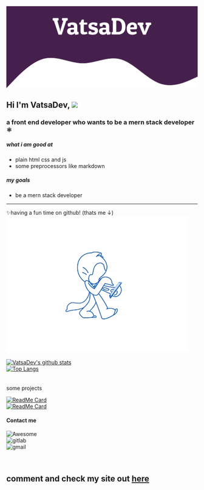 <img src="header.svg">

## Hi I'm VatsaDev, <img src="https://raw.githubusercontent.com/MartinHeinz/MartinHeinz/master/wave.gif" width="30px"> <br>
### a front end developer who wants to be a mern stack developer ⚛️

##### what i am good at 
 - plain html css and js
 - some preprocessors like markdown
##### my goals
 - be a mern stack developer

---
✨having a fun time on github! (thats me ↓)<br>
<img src="walk.gif">

 [![VatsaDev's github stats](https://github-readme-stats.vercel.app/api?username=VatsaDev&show_icons=true&theme=radical)](https://github.com/anuraghazra/github-readme-stats) <br>
 [![Top Langs](https://github-readme-stats.vercel.app/api/top-langs/?username=VatsaDev&theme=radical&langs_count=10&layout=compact)](https://github.com/anuraghazra/github-readme-stats) <br>
 <br>
 <br>
 some projects <br>
 
 [![ReadMe Card](https://github-readme-stats.vercel.app/api/pin/?username=vatsadev&repo=vergejs&theme=radical)](https://github.com/vatsadev/vergejs) <br>
 [![ReadMe Card](https://github-readme-stats.vercel.app/api/pin/?username=vatsadev&repo=coglabs&theme=radical)](https://github.com/vatsadev/coglabs) <br>
 #### Contact me

 ![Awesome](https://cdn.rawgit.com/sindresorhus/awesome/d7305f38d29fed78fa85652e3a63e154dd8e8829/media/badge.svg) <br>
 ![gitlab](https://img.shields.io/badge/Gitlab-VatsaDev-orange) <br>
 ![gmail](https://img.shields.io/badge/Gmail-vatsapandey123@gmail.com-red) <br>
 <br><br>
 ## comment and check my site out [here](https://vatsadev.github.io/)
